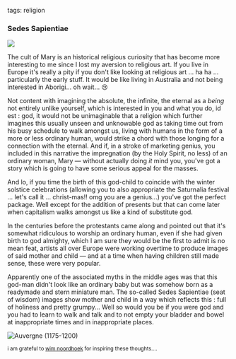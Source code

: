 tags: religion

### Sedes Sapientiae

![](http://johannesk.com.s3.amazonaws.com/2019/madonna.jpg)



The cult of Mary is an historical religious curiosity that has become more interesting to me since I lost my aversion to religious art. If you live in Europe it's really a pity if you don't like looking at religious art ... ha ha ... particularly the early stuff. It would be like living in Australia and not being interested in Aborigi... oh wait... 😢 

Not content with imagining the absolute, the infinite, the eternal as a _being_ not entirely unlike yourself, which is interested in you and what you do, id est : god, it would not be unimaginable that a religion which further imagines this usually unseen and unknowable god as taking time out from his busy schedule to walk amongst us, living with humans in the form of a more or less ordinary human, would strike a chord with those longing for a connection with the eternal. And if, in a stroke of marketing genius, you included in this narrative the impregnation (by the Holy Spirit, no less) of an ordinary woman, Mary — without actually doing *it* mind you, you've got a story which is going to have some serious appeal for the masses. 

And lo, if you time the birth of this god-child to coincide with the winter solstice celebrations (allowing you to also appropriate the Saturnalia festival ... let's call it ... christ-mas!! omg you are a genius...) you've got the perfect package. Well except for the addition of presents but that can come later when capitalism walks amongst us like a kind of substitute god.

In the centuries before the protestants came along and pointed out that it's somewhat ridiculous to worship an ordinary human, even if she had given birth to god almighty, which I am sure they would be the first to admit is no mean feat, artists all over Europe were working overtime to produce images of said mother and child — and at a time when having children still made sense, these were very popular.

Apparently one of the associated myths in the middle ages was that this god-man didn't look like an ordinary baby but was somehow born as a readymade and stern miniature man. The so-called Sedes Sapientiae (seat of wisdom) images show mother and child in a way which reflects this : full of holiness and pretty grumpy... Well so would you be if you were god and you had to learn to walk and talk and to not empty your bladder and bowel at inappropriate times and in inappropriate places.

![Auvergne (1175-1200)](http://johannesk.com.s3.amazonaws.com/2019/Auvergne%20(1175-1200).png)

<small>i am grateful to [wim noordhoek](http://johannesk.com.s3.amazonaws.com/2019/Auvergne%20(1175-1200).png) for inspiring these thoughts....</small>

